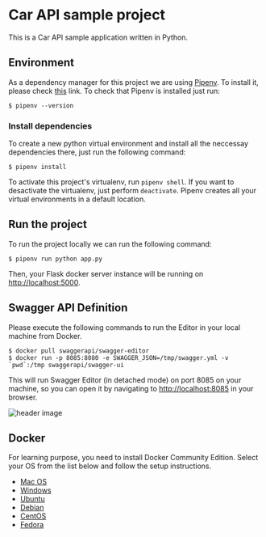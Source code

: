 # Car API sample project

This is a Car API sample application written in Python.

## Environment

As a dependency manager for this project we are using [Pipenv](https://pipenv.readthedocs.io/en/latest/). To install it, please check [this](https://pipenv.kennethreitz.org/en/latest/install/#installing-pipenv) link. To check that Pipenv is installed just run:

```
$ pipenv --version
```

### Install dependencies

To create a new python virtual environment and install all the neccessay dependencies there, just run the following command:

```
$ pipenv install
```

To activate this project's virtualenv, run `pipenv shell`. If you want to desactivate the virtualenv, just perform `deactivate`. Pipenv creates all your virtual environments in a default location.

## Run the project

To run the project locally we can run the following command:

```
$ pipenv run python app.py
```

Then, your Flask docker server instance will be running on [http://localhost:5000](http://localhost:5000).

## Swagger API Definition

Please execute the following commands to run the Editor in your local machine from Docker.

```
$ docker pull swaggerapi/swagger-editor
$ docker run -p 8085:8080 -e SWAGGER_JSON=/tmp/swagger.yml -v `pwd`:/tmp swaggerapi/swagger-ui
```

This will run Swagger Editor (in detached mode) on port 8085 on your machine, so you can open it by navigating to [http://localhost:8085](http://localhost:8085) in your browser.

![header image](https://github.com/fgriberi/car-api/blob/2-add-swagger-api/resources/swagger.png)

## Docker

For learning purpose, you need to install Docker Community Edition. Select your OS from the list below and follow the setup instructions.

- [Mac OS](https://docs.docker.com/docker-for-mac/install/)
- [Windows](https://docs.docker.com/docker-for-windows/install/)
- [Ubuntu](https://docs.docker.com/install/linux/docker-ce/ubuntu/)
- [Debian](https://docs.docker.com/install/linux/docker-ce/debian/)
- [CentOS](https://docs.docker.com/install/linux/docker-ce/centos/)
- [Fedora](https://docs.docker.com/install/linux/docker-ce/fedora/)
